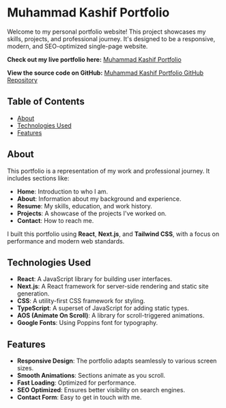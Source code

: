 # Muhammad Kashif Portfolio

Welcome to my personal portfolio website! This project showcases my skills, projects, and professional journey. It's designed to be a responsive, modern, and SEO-optimized single-page website.

**Check out my live portfolio here:** [Muhammad Kashif Portfolio](https://your-portfolio.vercel.app) 

**View the source code on GitHub:** [Muhammad Kashif Portfolio GitHub Repository](https://github.com/Muhammadkashif5/milestone2-self-portfolio.git)

## Table of Contents

- [About](#about)
- [Technologies Used](#technologies-used)
- [Features](#features)

## About

This portfolio is a representation of my work and professional journey. It includes sections like:

- **Home**: Introduction to who I am.
- **About**: Information about my background and experience.
- **Resume**: My skills, education, and work history.
- **Projects**: A showcase of the projects I've worked on.
- **Contact**: How to reach me.

I built this portfolio using **React**, **Next.js**, and **Tailwind CSS**, with a focus on performance and modern web standards.

## Technologies Used

- **React**: A JavaScript library for building user interfaces.
- **Next.js**: A React framework for server-side rendering and static site generation.
- **CSS**: A utility-first CSS framework for styling.
- **TypeScript**: A superset of JavaScript for adding static types.
- **AOS (Animate On Scroll)**: A library for scroll-triggered animations.
- **Google Fonts**: Using Poppins font for typography.

## Features

- **Responsive Design**: The portfolio adapts seamlessly to various screen sizes.
- **Smooth Animations**: Sections animate as you scroll.
- **Fast Loading**: Optimized for performance.
- **SEO Optimized**: Ensures better visibility on search engines.
- **Contact Form**: Easy to get in touch with me.